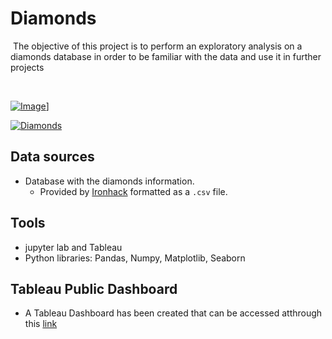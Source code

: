 #  Diamonds 
​
The objective of this project is to perform an exploratory analysis on a diamonds database in order to be familiar with the data and use it in further projects

​

[![Image](https://www.closerweekly.com/wp-content/uploads/2018/12/marilyn-monroe-pic.jpg?w=817&resize=817%2C512)](https://www.youtube.com/watch?v=2W-nmKpbTr8/0.jpg)]



[![Diamonds](https://www.youtube.com/watch?v=2W-nmKpbTr8/0.jpg)](https://www.youtube.com/watch?v=2W-nmKpbTr8/0.jpg)

## Data sources 
 - Database with the diamonds information.
    - Provided by [Ironhack](http://www.potacho.com/files/ironhack/diamonds_train.csv) formatted as a `.csv` file.

## Tools
- jupyter lab and Tableau
- Python libraries: Pandas, Numpy, Matplotlib, Seaborn
 
## Tableau Public Dashboard
- A Tableau Dashboard has been created that can be accessed atthrough this [link](https://public.tableau.com/profile/david.gozalo#!/vizhome/ExploratoryAnalysis_15961337532230/Damonds?publish=yes)





 
